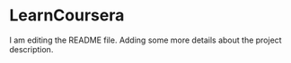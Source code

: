 # LearnCoursera
I am editing the README file. Adding some more details about the project description.

